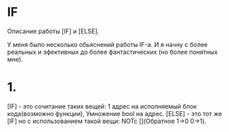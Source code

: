 # IF
Описание работы [IF] и [ELSE].

У меня было несколько обьяснений работы IF-а. И я начну с более реальных и эфективных до более фантастических (но более понятных мне).

# 1.
[IF] - это сочитание таких вещей: 1 адрес на исполняемый блок кода(возможно функции), Умножение bool на адрес.
[ELSE] - это тот же [IF] но с использованием такой вещи: NOTc  [](Обратное 1->0 0->1).
